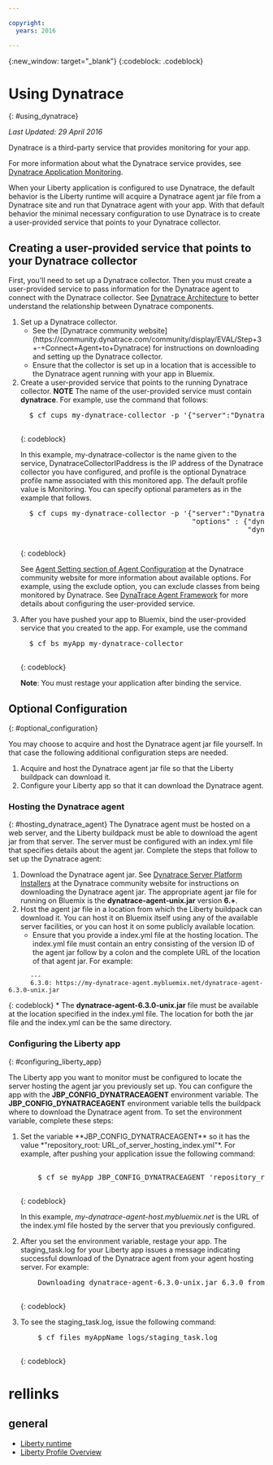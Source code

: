 ```yaml
---

copyright:
  years: 2016

---
```


{:new_window: target="_blank"}
{:codeblock: .codeblock}

# Using Dynatrace
{: #using_dynatrace}

*Last Updated: 29 April 2016*

Dynatrace is a third-party service that provides monitoring for your app.

For more information about what the Dynatrace service provides, see [Dynatrace Application Monitoring](http://www.dynatrace.com/en/products/application-monitoring.html).

When your Liberty application is configured to use Dynatrace, the default behavior is the
Liberty runtime will acquire a Dynatrace agent jar file from a Dynatrace site and run
that Dynatrace agent with your app.  With that default behavior the minimal necessary
configuration to use Dynatrace is to create a user-provided service that points to
your Dynatrace collector.

## Creating a user-provided service that points to your Dynatrace collector

First, you'll need to set up a Dynatrace collector.  Then you must create a user-provided
service to pass information for the Dynatrace agent to connect with the Dynatrace collector. See [Dynatrace Architecture](https://community.dynatrace.com/community/display/DOCDT63/Architecture) to better understand the relationship between Dynatrace components.

<ol>
<li>Set up a Dynatrace collector.
  <ul>
  <li>See the [Dynatrace community website](https://community.dynatrace.com/community/display/EVAL/Step+3+-+Connect+Agent+to+Dynatrace) for instructions on downloading and setting up the Dynatrace collector.
  </li>
  <li>Ensure that the collector is set up in a location that is accessible to the Dynatrace agent running with your app in Bluemix.
  </li>
  </ul>
</li>
<li>Create a user-provided service that points to the running Dynatrace collector. <b>NOTE</b> The name of the user-provided service must contain <b>dynatrace</b>.  For example, use the command that follows:

  <pre>
  $ cf cups my-dynatrace-collector -p '{"server":"DynatraceCollectorIPaddress","profile":"Monitoring"}'
  </pre>
  {: codeblock}

In this example, my-dynatrace-collector is the name given to the service, DynatraceCollectorIPaddress is the IP address of the Dynatrace collector you have configured, and profile is the optional Dynatrace profile name associated with this monitored app. The default profile value is Monitoring. You can specify optional parameters as in the example that follows.

  <pre>
  $ cf cups my-dynatrace-collector -p '{"server":"DynatraceCollectorIPaddress","profile":"Monitoring",
                                        "options" : {"dynatrace-parameter-1": "value",
                                                     "dynatrace-parameter-2": "value"}}'
  </pre>
  {: codeblock}

See [Agent Setting section of Agent Configuration](https://community.dynatrace.com/community/display/DOCDT62/Agent+Configuration) at the Dynatrace community website for more information about available options. For example, using the exclude option, you can exclude classes from being monitored by Dynatrace. See [DynaTrace Agent Framework](https://github.com/cloudfoundry/ibm-websphere-liberty-buildpack/blob/master/docs/framework-dynatrace-agent.md) for more details about configuring the user-provided service.
</li>
<li>After you have pushed your app to Bluemix, bind the user-provided service that you created to the app. For example, use the command

  <pre>
  $ cf bs myApp my-dynatrace-collector
  </pre>  
  {: codeblock}

**Note**: You must restage your application after binding the service.
</li>
</ol>

## Optional Configuration
{: #optional_configuration}

You may choose to acquire and host the Dynatrace agent jar file yourself.  In that case the following
additional configuration steps are needed.
1. Acquire and host the Dynatrace agent jar file so that the Liberty buildpack can download it.
2. Configure your Liberty app so that it can download the Dynatrace agent.

### Hosting the Dynatrace agent
{: #hosting_dynatrace_agent}
The Dynatrace agent must be hosted on a web server, and the Liberty buildpack must be able to download the agent jar from that server. The server must be configured with an index.yml file that specifies details about the agent jar. Complete the steps that follow to set up the Dynatrace agent:
  1. Download the Dynatrace agent jar. See [Dynatrace Server Platform Installers](https://community.dynatrace.com/community/display/EVAL/Step+1+-+Download+and+install+Dynatrace) at the Dynatrace community website for instructions on downloading the Dynatrace agent jar. The appropriate agent jar file for running on Bluemix is the **dynatrace-agent-unix.jar** version **6.+**.
  2. Host the agent jar file in a location from which the Liberty buildpack can download it. You can host it on Bluemix itself using any of the available server facilities, or you can host it on some publicly available location.
     * Ensure that you provide a index.yml file at the hosting location. The index.yml file must contain an entry consisting of the version ID of the agent jar follow by a colon and the complete URL of the location of that agent jar. For example:
```
      ---
      6.3.0: https://my-dynatrace-agent.mybluemix.net/dynatrace-agent-6.3.0-unix.jar
```  
{: codeblock}
     * The **dynatrace-agent-6.3.0-unix.jar** file must be available at the location specified in the index.yml file. The location for both the jar file and the index.yml can be the same directory.

### Configuring the Liberty app
{: #configuring_liberty_app}

The Liberty app you want to monitor must be configured to locate the server hosting the agent jar you previously set up. You can configure the app with the **JBP_CONFIG_DYNATRACEAGENT** environment variable. The **JBP_CONFIG_DYNATRACEAGENT** environment variable tells the buildpack where to download the Dynatrace agent from. To set the environment variable, complete these steps:
<ol>
   <li> Set the variable **JBP_CONFIG_DYNATRACEAGENT** so it has the value
   *"repository_root: URL_of_server_hosting_index.yml"*. For example, after pushing your application issue the following command:
  
  <pre>   
    $ cf se myApp JBP_CONFIG_DYNATRACEAGENT 'repository_root: https://my-dynatrace-agent-host.mybluemix.net'
  </pre>
  {: codeblock}

  In this example, *my-dynatrace-agent-host.mybluemix.net* is the URL of the index.yml file hosted by the server that you previously configured.
  </li>
  <li> After you set the environment variable, restage your app. The staging_task.log for your Liberty app issues a message indicating successful download of the Dynatrace agent from your agent hosting server. For example:

  <pre>
    Downloading dynatrace-agent-6.3.0-unix.jar 6.3.0 from https://my-dynatrace-agent-host.mybluemix.net/dynatrace-agent-6.3.0-unix.jar (17.8s)
  </pre>
  {: codeblock}

</li>
<li>To see the staging_task.log, issue the following command:

  <pre>
    $ cf files myAppName logs/staging_task.log
  </pre>  
  {: codeblock}

</li>
</ol>

# rellinks
## general
* [Liberty runtime](index.html)
* [Liberty Profile Overview](http://www-01.ibm.com/support/knowledgecenter/SSAW57_8.5.5/com.ibm.websphere.wlp.nd.doc/ae/cwlp_about.html)
